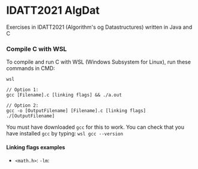 # IDATT2021 AlgDat

Exercises in IDATT2021 (Algorithm's og Datastructures) written in Java and C

### Compile C with WSL
To compile and run C with WSL (Windows Subsystem for Linux), run these commands in CMD:

```
wsl

// Option 1:
gcc [Filename].c [linking flags] && ./a.out

// Option 2:
gcc -o [OutputFilename] [Filename].c [linking flags]
./[OutputFilename]
```

You must have downloaded `gcc` for this to work. You can check that you have installed `gcc` by typing: `wsl gcc --version`

#### Linking flags examples
- `<math.h>`: `-lm`:
